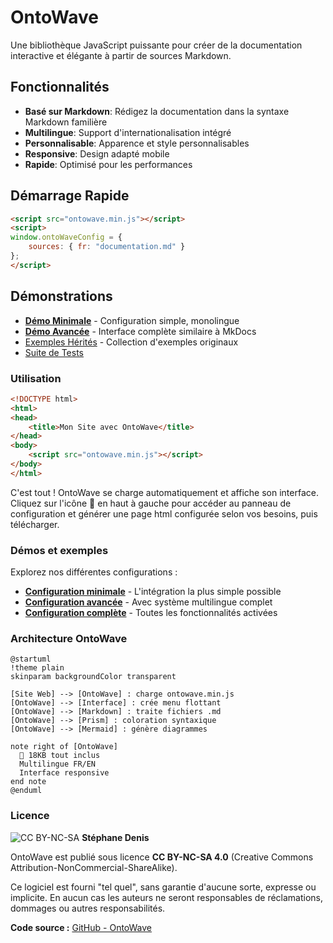 # OntoWave

Une bibliothèque JavaScript puissante pour créer de la documentation interactive et élégante à partir de sources Markdown.

## Fonctionnalités

- **Basé sur Markdown**: Rédigez la documentation dans la syntaxe Markdown familière
- **Multilingue**: Support d'internationalisation intégré
- **Personnalisable**: Apparence et style personnalisables
- **Responsive**: Design adapté mobile
- **Rapide**: Optimisé pour les performances

## Démarrage Rapide

```html
<script src="ontowave.min.js"></script>
<script>
window.ontoWaveConfig = {
    sources: { fr: "documentation.md" }
};
</script>
```

## Démonstrations

- **[Démo Minimale](demo/minimal-demo.html)** - Configuration simple, monolingue
- **[Démo Avancée](demo/advanced-demo.html)** - Interface complète similaire à MkDocs
- [Exemples Hérités](demo/basic/) - Collection d'exemples originaux
- [Suite de Tests](demo/testing/)

### Utilisation

```html
<!DOCTYPE html>
<html>
<head>
    <title>Mon Site avec OntoWave</title>
</head>
<body>
    <script src="ontowave.min.js"></script>
</body>
</html>
```

C'est tout ! OntoWave se charge automatiquement et affiche son interface. Cliquez sur l'icône 🌊 en haut à gauche pour accéder au panneau de configuration et générer une page html configurée selon vos besoins, puis télécharger.

### Démos et exemples

Explorez nos différentes configurations :

- **[Configuration minimale](demo/minimal.html)** - L'intégration la plus simple possible
- **[Configuration avancée](demo/advanced.html)** - Avec système multilingue complet  
- **[Configuration complète](demo/full-config.html)** - Toutes les fonctionnalités activées

### Architecture OntoWave

```plantuml
@startuml
!theme plain
skinparam backgroundColor transparent

[Site Web] --> [OntoWave] : charge ontowave.min.js
[OntoWave] --> [Interface] : crée menu flottant
[OntoWave] --> [Markdown] : traite fichiers .md
[OntoWave] --> [Prism] : coloration syntaxique
[OntoWave] --> [Mermaid] : génère diagrammes

note right of [OntoWave]
  🌊 18KB tout inclus
  Multilingue FR/EN
  Interface responsive
end note
@enduml
```

###  Licence

![CC BY-NC-SA](https://i.creativecommons.org/l/by-nc-sa/4.0/88x31.png) **Stéphane Denis**

OntoWave est publié sous licence **CC BY-NC-SA 4.0** (Creative Commons Attribution-NonCommercial-ShareAlike).

Ce logiciel est fourni "tel quel", sans garantie d'aucune sorte, expresse ou implicite. En aucun cas les auteurs ne seront responsables de réclamations, dommages ou autres responsabilités.

**Code source :** [GitHub - OntoWave](https://github.com/stephanedenis/OntoWave)
